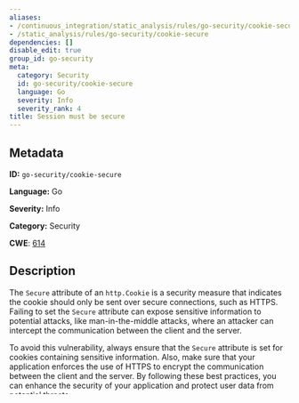```yaml
---
aliases:
- /continuous_integration/static_analysis/rules/go-security/cookie-secure
- /static_analysis/rules/go-security/cookie-secure
dependencies: []
disable_edit: true
group_id: go-security
meta:
  category: Security
  id: go-security/cookie-secure
  language: Go
  severity: Info
  severity_rank: 4
title: Session must be secure
---
```

<!--  SOURCED FROM https://github.com/DataDog/datadog-static-analyzer-rule-docs -->


## Metadata
**ID:** `go-security/cookie-secure`

**Language:** Go

**Severity:** Info

**Category:** Security

**CWE**: [614](https://cwe.mitre.org/data/definitions/614.html)

## Description
The `Secure` attribute of an `http.Cookie` is a security measure that indicates the cookie should only be sent over secure connections, such as HTTPS. Failing to set the `Secure` attribute can expose sensitive information to potential attacks, like man-in-the-middle attacks, where an attacker can intercept the communication between the client and the server.

To avoid this vulnerability, always ensure that the `Secure` attribute is set for cookies containing sensitive information. Also, make sure that your application enforces the use of HTTPS to encrypt the communication between the client and the server. By following these best practices, you can enhance the security of your application and protect user data from potential threats.


## Non-Compliant Code Examples
```go
func main () {
    cookie = http.Cookie {
        Path:   "/",
        HttpOnly: true,
    }
}
```

```go
func main () {
    cookie = http.Cookie {
        Path:   "/",
        HttpOnly: true,
        Secure: false,
    }
}
```

## Compliant Code Examples
```go
func main () {
    cookie = http.Cookie {
        Path:   "/",
        Secure: true, // <-- true
        HttpOnly: true,
    }
}
```
